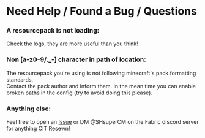 # Need Help / Found a Bug / Questions
### A resourcepack is not loading:
Check the logs, they are more useful than you think!

### Non [a-z0-9/._-] character in path of location:
The resourcepack you're using is not following minecraft's pack formatting standards.  
Contact the pack author and inform them. In the mean time you can enable broken paths in the config (try to avoid doing this please).

### Anything else:
Feel free to open an [Issue](https://github.com/SHsuperCM/CITResewn/issues) or DM @SHsuperCM on the Fabric discord server for anything CIT Resewn!